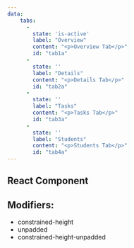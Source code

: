 ```yaml
---
data:
    tabs:
      -
        state: 'is-active'
        label: "Overview"
        content: "<p>Overview Tab</p>"
        id: "tab1a"
      -
        state: ''
        label: "Details"
        content: "<p>Details Tab</p>"
        id: "tab2a"
      -
        state: ''
        label: "Tasks"
        content: "<p>Tasks Tab</p>"
        id: "tab3a"
      -
        state: ''
        label: "Students"
        content: "<p>Students Tab</p>"
        id: "tab4a"
---
```


## React Component

<div data-ff_container-tabs-content="" />


## Modifiers: 

- constrained-height
- unpadded
- constrained-height-unpadded
